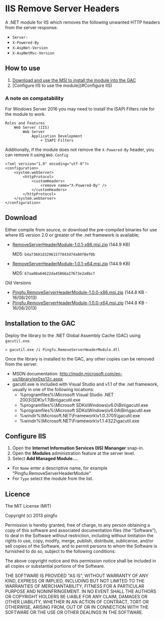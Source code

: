 IIS Remove Server Headers
=========================

A .NET module for IIS which removes the following unwanted HTTP headers from the server response.

* `Server:`
* `X-Powered-By`
* `X-AspNet-Version`
* `X-AspNetMvc-Version`

## How to use

1. [Download and use the MSI to install the module into the GAC](#Download)
2. [Configure IIS to use the module](#Configure IIS)

### A note on compatability

For Windows Server 2016 you may need to install the ISAPI Filters role for the module to work.

```
Roles and Features
	Web Server (IIS)
		Web Server
			Application Development
				+ ISAPI Filters
```

Additionally, if the module does not remove the `X-Powered-By` header, you can remove it using `Web.Config`

```
<?xml version="1.0" encoding="utf-8"?>
<configuration>
	<system.webServer>
		<httpProtocol>
			<customHeaders>
				<remove name="X-Powered-By" />
			</customHeaders>
		</httpProtocol>
	</system.webServer>
</configuration>
```

## Download

Either compile from source, or download the pre-compiled binaries for use where IIS version 2.0 or greater of the .net framework is available;

* [RemoveServerHeaderModule-1.0.1-x86.msi.zip](https://s3-eu-west-1.amazonaws.com/pingfu/remove-server-header-module/Pingfu.RemoveServerHeaderModule-1.0.1-x86.msi.zip) (144.9 KB)

  MD5: `b4a73601d32961577843d74a80f8ef0b`
  
* [RemoveServerHeaderModule-1.0.1-x64.msi.zip](https://s3-eu-west-1.amazonaws.com/pingfu/remove-server-header-module/Pingfu.RemoveServerHeaderModule-1.0.1-x64.msi.zip) (144.9 KB)

  MD5: `67aa08a64622da45866a27673e2a8bcf`

Old Versions

* [Pingfu.RemoveServerHeaderModule-1.0.0-x86.msi.zip](https://s3-eu-west-1.amazonaws.com/pingfu/remove-server-header-module/Pingfu.RemoveServerHeaderModule-1.0.0-x86.msi.zip) (144.8 KB - 16/08/2013)
* [Pingfu.RemoveServerHeaderModule-1.0.0-x64.msi.zip](https://s3-eu-west-1.amazonaws.com/pingfu/remove-server-header-module/Pingfu.RemoveServerHeaderModule-1.0.0-x64.msi.zip) (144.8 KB - 16/08/2013)
  
## Installation to the GAC

Deploy the library to the .NET Global Assembly Cache (GAC) using `gacutil.exe`.

```
> gacutil.exe /i Pingfu.RemoveServerHeaderModule.dll
```

Once the library is installed to the GAC, any other copies can be removed from the server.

* MSDN documentation: http://msdn.microsoft.com/en-us/library/ex0ss12c.aspx
* gacutil.exe is included with Visual Studio and v1.1 of the .net framework, usually in one of the following locations:
  * %programfiles%\Microsoft Visual Studio .NET 2003\SDK\v1.1\Bin\gacutil.exe
  * %programfiles%\Microsoft SDKs\Windows\v6.0\Bin\gacutil.exe
  * %programfiles%\Microsoft SDKs\Windows\v6.0A\Bin\gacutil.exe
  * %windir%\Microsoft.NET\Framework\v1.0.3705\gacutil.exe
  * %windir%\Microsoft.NET\Framework\v1.1.4322\gacutil.exe

## Configure IIS

1. Open the __Internet Information Services (IIS) Mananger__ snap-in.
2. Open the __Modules__ administration feature at the server level.
3. Select __Add Managed Module...__.
  * For `Name` enter a descriptive name, for example "Pingfu.RemoveServerHeaderModule"
  * For `Type` select the module from the list.

## Licence

The MIT License (MIT)

Copyright (c) 2013 pingfu

Permission is hereby granted, free of charge, to any person obtaining a copy of
this software and associated documentation files (the "Software"), to deal in
the Software without restriction, including without limitation the rights to
use, copy, modify, merge, publish, distribute, sublicense, and/or sell copies of
the Software, and to permit persons to whom the Software is furnished to do so,
subject to the following conditions:

The above copyright notice and this permission notice shall be included in all
copies or substantial portions of the Software.

THE SOFTWARE IS PROVIDED "AS IS", WITHOUT WARRANTY OF ANY KIND, EXPRESS OR
IMPLIED, INCLUDING BUT NOT LIMITED TO THE WARRANTIES OF MERCHANTABILITY, FITNESS
FOR A PARTICULAR PURPOSE AND NONINFRINGEMENT. IN NO EVENT SHALL THE AUTHORS OR
COPYRIGHT HOLDERS BE LIABLE FOR ANY CLAIM, DAMAGES OR OTHER LIABILITY, WHETHER
IN AN ACTION OF CONTRACT, TORT OR OTHERWISE, ARISING FROM, OUT OF OR IN
CONNECTION WITH THE SOFTWARE OR THE USE OR OTHER DEALINGS IN THE SOFTWARE.
